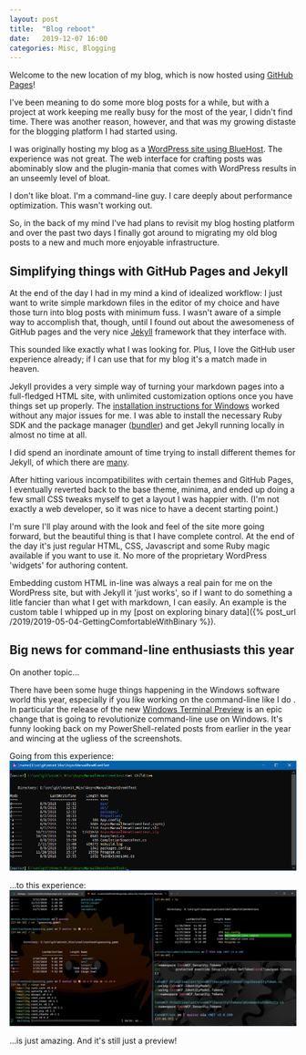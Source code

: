 ```yaml
---
layout: post
title:  "Blog reboot"
date:   2019-12-07 16:00
categories: Misc, Blogging
---
```

Welcome to the new location of my blog, which is now hosted using [GitHub Pages](https://pages.github.com/)!

I've been meaning to do some more blog posts for a while, but with a project at work keeping me really busy for the most of the year, I didn't find time. There was another reason, however, and that was my growing distaste for the blogging platform I had started using.

I was originally hosting my blog as a [WordPress site using BlueHost](https://www.bluehost.com/wordpress/wordpress-hosting). The experience was not great. The web interface for crafting posts was abominably slow and the plugin-mania that comes with WordPress results in an unseemly level of bloat.

I don't like bloat. I'm a command-line guy. I care deeply about performance optimization. This wasn't working out.

So, in the back of my mind I've had plans to revisit my blog hosting platform and over the past two days I finally got around to migrating my old blog posts to a new and much more enjoyable infrastructure.

## Simplifying things with GitHub Pages and Jekyll
At the end of the day I had in my mind a kind of idealized workflow: I just want to write simple markdown files in the editor of my choice and have those turn into blog posts with minimum fuss. I wasn't aware of a simple way to accomplish that, though, until I found out about the awesomeness of GitHub pages and the very nice [Jekyll](https://jekyllrb.com/) framework that they interface with.

This sounded like exactly what I was looking for. Plus, I love the GitHub user experience already; if I can use that for my blog it's a match made in heaven.

Jekyll provides a very simple way of turning your markdown pages into a full-fledged HTML site, with unlimited customization options once you have things set up properly. The [installation instructions for Windows](https://jekyllrb.com/docs/installation/windows/) worked without any major issues for me. I was able to install the necessary Ruby SDK and the package manager ([bundler](https://bundler.io/)) and get Jekyll running locally in almost no time at all.

I did spend an inordinate amount of time trying to install different themes for Jekyll, of which there are [many](http://jekyllthemes.org/).

After hitting various incompatibilites with certain themes and GitHub Pages, I eventually reverted back to the base theme, minima, and ended up doing a few small CSS tweaks myself to get a layout I was happier with. (I'm not exactly a web developer, so it was nice to have a decent starting point.)

I'm sure I'll play around with the look and feel of the site more going forward, but the beautiful thing is that I have complete control. At the end of the day it's just regular HTML, CSS, Javascript and some Ruby magic available if you want to use it. No more of the proprietary WordPress 'widgets' for authoring content.

Embedding custom HTML in-line was always a real pain for me on the WordPress site, but with Jekyll it 'just works', so if I want to do something a litle fancier than what I get with markdown, I can easily. An example is the custom table I whipped up in my [post on exploring binary data]({% post_url /2019/2019-05-04-GettingComfortableWithBinary %}).

## Big news for command-line enthusiasts this year
On another topic...

There have been some huge things happening in the Windows software world this year, especially if you like working on the command-line like I do . In particular the release of the new [Windows Terminal Preview](https://devblogs.microsoft.com/commandline/introducing-windows-terminal/) is an epic change that is going to revolutionize command-line use on Windows. It's funny looking back on my PowerShell-related posts from earlier in the year and wincing at the ugliess of the screenshots.

Going from this experience:
![OldTerminal](/images/2019-02-11/pwsh_after1.png)

...to this experience:
![NewTerminal](/images/terminal1.png)

...is just amazing. And it's still just a preview!